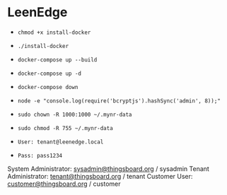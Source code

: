 # LeenEdge

- `chmod +x install-docker`

- `./install-docker`

- `docker-compose up --build`

- `docker-compose up -d`

- `docker-compose down`


- `node -e "console.log(require('bcryptjs').hashSync('admin', 8));"`

- `sudo chown -R 1000:1000 ~/.mynr-data`
- `sudo chmod -R 755 ~/.mynr-data`

- `User: tenant@leenedge.local`
- `Pass: pass1234`


System Administrator: sysadmin@thingsboard.org / sysadmin
Tenant Administrator: tenant@thingsboard.org / tenant
Customer User: customer@thingsboard.org / customer